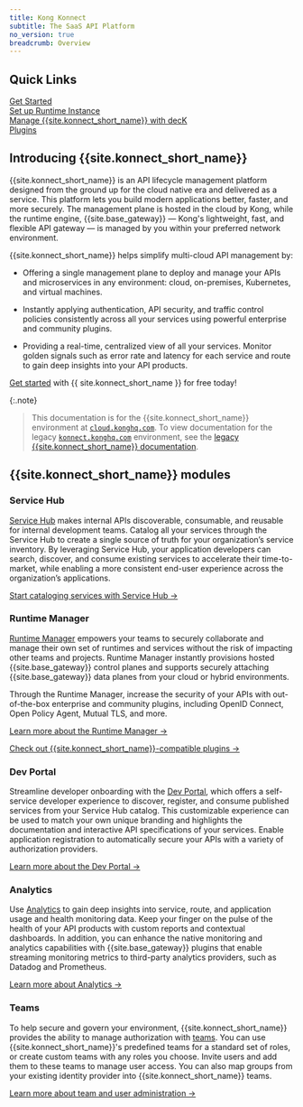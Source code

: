 ```yaml
---
title: Kong Konnect
subtitle: The SaaS API Platform
no_version: true
breadcrumb: Overview
---
```


## Quick Links

<div class="docs-grid-install">

  <!-- TO DO: ADD KONNECT FEATURES TABLE
   <a href="#features" class="docs-grid-install-block no-description">
    <img class="install-icon no-image-expand" src="/assets/images/icons/documentation/icn-flag.svg" alt="">
    <div class="install-text">Features</div>
  </a> -->

  <a href="/konnect/getting-started/" class="docs-grid-install-block no-description">
    <img class="install-icon no-image-expand" src="/assets/images/icons/documentation/icn-learning.svg" alt="">
    <div class="install-text">Get Started</div>
  </a>

  <a href="/konnect/runtime-manager/runtime-instances/" class="docs-grid-install-block no-description">
    <img class="install-icon no-image-expand" src="/assets/images/icons/konnect/icn-runtimes-nav.svg" alt="">
    <div class="install-text">Set up Runtime Instance</div>
  </a>

  <a href="/deck/guides/konnect/" class="docs-grid-install-block no-description">
    <img class="install-icon no-image-expand" src="/assets/images/icons/documentation/icn-references-color.svg" alt="">
    <div class="install-text">Manage {{site.konnect_short_name}} with decK</div>
  </a>

  <a href="/hub/" class="docs-grid-install-block no-description">
    <img class="install-icon no-image-expand" src="/assets/images/icons/documentation/icn-api-plugins-color.svg" alt="">
    <div class="install-text">Plugins</div>
  </a>
</div>

## Introducing {{site.konnect_short_name}}

{{site.konnect_short_name}} is an API lifecycle
management platform designed from the ground up for the cloud native era
and delivered as a service. This platform lets you build modern applications
better, faster, and more securely. The management plane is hosted
in the cloud by Kong, while the runtime engine, {{site.base_gateway}} — Kong's
lightweight, fast, and flexible API gateway  — is managed by you within your
preferred network environment.

{{site.konnect_short_name}} helps simplify multi-cloud API management by:

* Offering a single management plane to deploy and manage your APIs and microservices in any environment: cloud, on-premises, Kubernetes, and virtual machines.

* Instantly applying authentication, API security, and traffic control policies consistently across all your services using powerful enterprise and community plugins.

* Providing a real-time, centralized view of all your services. Monitor golden signals such as error rate and latency for each service and route to gain deep insights into your API products.

[Get started](https://cloud.konghq.com/quick-start) with {{ site.konnect_short_name }} for free today!

<!-- vale off -->

{:.note}
> This documentation is for the {{site.konnect_short_name}} environment at
[`cloud.konghq.com`](https://cloud.konghq.com). To view documentation for the legacy
[`konnect.konghq.com`](https://konnect.konghq.com) environment, see the
[legacy {{site.konnect_short_name}} documentation](/konnect/legacy).

<!-- vale on -->
## {{site.konnect_short_name}} modules

### Service Hub

[Service Hub](/konnect/servicehub) makes internal APIs discoverable,
consumable, and reusable for internal development teams. Catalog
all your services through the Service Hub to create a single source of
truth for your organization’s service inventory. By leveraging Service Hub,
your application developers
can search, discover, and consume existing services to accelerate their
time-to-market, while enabling a more consistent end-user experience
across the organization’s applications.

[Start cataloging services with Service Hub &rarr;](/konnect/servicehub)

### Runtime Manager

[Runtime Manager](/konnect/runtime-manager) empowers your teams to securely
collaborate and manage their own set of runtimes and services without
the risk of impacting other teams and projects. Runtime Manager instantly
provisions hosted {{site.base_gateway}} control planes and supports securely
attaching {{site.base_gateway}} data planes from your cloud or hybrid environments.

Through the Runtime Manager, increase the security of your APIs with out-of-the-box enterprise and community plugins, including OpenID Connect, Open Policy Agent, Mutual TLS, and more.

[Learn more about the Runtime Manager &rarr;](/konnect/runtime-manager)

[Check out {{site.konnect_short_name}}-compatible plugins &rarr;](/hub)

### Dev Portal

Streamline developer onboarding with the [Dev Portal](/konnect/dev-portal), which offers a self-service developer experience
to discover, register, and consume published services from your Service Hub catalog.
This customizable experience can be used to match your own unique branding and
highlights the documentation and interactive API specifications of your services.
Enable application registration to automatically secure your APIs with a
 variety of authorization providers.

[Learn more about the Dev Portal &rarr;](/konnect/dev-portal)

### Analytics

Use [Analytics](/konnect/analytics) to gain deep insights
into service, route, and application usage and health monitoring data. Keep your finger
on the pulse of the health of your API products with custom reports and contextual dashboards.
In addition, you can enhance the native monitoring and analytics capabilities with
{{site.base_gateway}} plugins that enable streaming monitoring metrics to
third-party analytics providers, such as Datadog and Prometheus.

[Learn more about Analytics &rarr;](/konnect/analytics)

### Teams

To help secure and govern your environment, {{site.konnect_short_name}} provides
the ability to manage authorization with [teams](/konnect/org-management/teams-and-roles).
You can use {{site.konnect_short_name}}'s predefined teams for a standard set of roles,
or create custom teams with any roles you choose. Invite users and add them to these teams to manage user
access. You can also map groups from your existing identity provider into {{site.konnect_short_name}} teams.

[Learn more about team and user administration &rarr;](/konnect/org-management/teams-and-roles)
